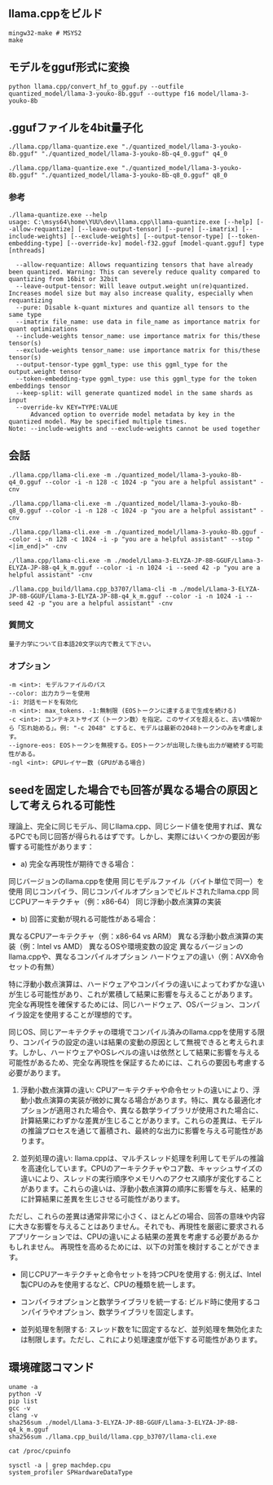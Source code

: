 
## llama.cppをビルド
```
mingw32-make # MSYS2
make
```

## モデルをgguf形式に変換
```
python llama.cpp/convert_hf_to_gguf.py --outfile quantized_model/llama-3-youko-8b.gguf --outtype f16 model/llama-3-youko-8b
```

## .ggufファイルを4bit量子化
```
./llama.cpp/llama-quantize.exe "./quantized_model/llama-3-youko-8b.gguf" "./quantized_model/llama-3-youko-8b-q4_0.gguf" q4_0

./llama.cpp/llama-quantize.exe "./quantized_model/llama-3-youko-8b.gguf" "./quantized_model/llama-3-youko-8b-q8_0.gguf" q8_0
```

### 参考
```
./llama-quantize.exe --help
usage: C:\msys64\home\YUU\dev\llama.cpp\llama-quantize.exe [--help] [--allow-requantize] [--leave-output-tensor] [--pure] [--imatrix] [--include-weights] [--exclude-weights] [--output-tensor-type] [--token-embedding-type] [--override-kv] model-f32.gguf [model-quant.gguf] type [nthreads]

  --allow-requantize: Allows requantizing tensors that have already been quantized. Warning: This can severely reduce quality compared to quantizing from 16bit or 32bit
  --leave-output-tensor: Will leave output.weight un(re)quantized. Increases model size but may also increase quality, especially when requantizing
  --pure: Disable k-quant mixtures and quantize all tensors to the same type
  --imatrix file_name: use data in file_name as importance matrix for quant optimizations
  --include-weights tensor_name: use importance matrix for this/these tensor(s)
  --exclude-weights tensor_name: use importance matrix for this/these tensor(s)
  --output-tensor-type ggml_type: use this ggml_type for the output.weight tensor
  --token-embedding-type ggml_type: use this ggml_type for the token embeddings tensor
  --keep-split: will generate quantized model in the same shards as input
  --override-kv KEY=TYPE:VALUE
      Advanced option to override model metadata by key in the quantized model. May be specified multiple times.
Note: --include-weights and --exclude-weights cannot be used together
```

## 会話
```
./llama.cpp/llama-cli.exe -m ./quantized_model/llama-3-youko-8b-q4_0.gguf --color -i -n 128 -c 1024 -p "you are a helpful assistant" -cnv

./llama.cpp/llama-cli.exe -m ./quantized_model/llama-3-youko-8b-q8_0.gguf --color -i -n 128 -c 1024 -p "you are a helpful assistant" -cnv

./llama.cpp/llama-cli.exe -m ./quantized_model/llama-3-youko-8b.gguf --color -i -n 128 -c 1024 -i -p "you are a helpful assistant" --stop "<|im_end|>" -cnv

./llama.cpp/llama-cli.exe -m ./model/Llama-3-ELYZA-JP-8B-GGUF/Llama-3-ELYZA-JP-8B-q4_k_m.gguf --color -i -n 1024 -i --seed 42 -p "you are a helpful assistant" -cnv

./llama.cpp_build/llama.cpp_b3707/llama-cli -m ./model/Llama-3-ELYZA-JP-8B-GGUF/Llama-3-ELYZA-JP-8B-q4_k_m.gguf --color -i -n 1024 -i --seed 42 -p "you are a helpful assistant" -cnv
```

### 質問文
```
量子力学について日本語20文字以内で教えて下さい。
```

### オプション
```
-m <int>: モデルファイルのパス
--color: 出力カラーを使用
-i: 対話モードを有効化
-n <int>: max_tokens. -1:無制限 (EOSトークンに達するまで生成を続ける)
-c <int>: コンテキストサイズ（トークン数）を指定。このサイズを超えると、古い情報から「忘れ始める」。例: "-c 2048" とすると、モデルは最新の2048トークンのみを考慮します。
--ignore-eos: EOSトークンを無視する。EOSトークンが出現した後も出力が継続する可能性がある。
-ngl <int>: GPUレイヤー数 (GPUがある場合)
```

## seedを固定した場合でも回答が異なる場合の原因として考えられる可能性

理論上、完全に同じモデル、同じllama.cpp、同じシード値を使用すれば、異なるPCでも同じ回答が得られるはずです。しかし、実際にはいくつかの要因が影響する可能性があります：
* a) 完全な再現性が期待できる場合：

同じバージョンのllama.cppを使用
同じモデルファイル（バイト単位で同一）を使用
同じコンパイラ、同じコンパイルオプションでビルドされたllama.cpp
同じCPUアーキテクチャ（例：x86-64）
同じ浮動小数点演算の実装

* b) 回答に変動が現れる可能性がある場合：

異なるCPUアーキテクチャ（例：x86-64 vs ARM）
異なる浮動小数点演算の実装（例：Intel vs AMD）
異なるOSや環境変数の設定
異なるバージョンのllama.cppや、異なるコンパイルオプション
ハードウェアの違い（例：AVX命令セットの有無）

特に浮動小数点演算は、ハードウェアやコンパイラの違いによってわずかな違いが生じる可能性があり、これが累積して結果に影響を与えることがあります。
完全な再現性を確保するためには、同じハードウェア、OSバージョン、コンパイラ設定を使用することが理想的です。

同じOS、同じアーキテクチャの環境でコンパイル済みのllama.cppを使用する限り、コンパイラの設定の違いは結果の変動の原因として無視できると考えられます。しかし、ハードウェアやOSレベルの違いは依然として結果に影響を与える可能性があるため、完全な再現性を保証するためには、これらの要因も考慮する必要があります。



1. 浮動小数点演算の違い: CPUアーキテクチャや命令セットの違いにより、浮動小数点演算の実装が微妙に異なる場合があります。特に、異なる最適化オプションが適用された場合や、異なる数学ライブラリが使用された場合に、計算結果にわずかな差異が生じることがあります。これらの差異は、モデルの推論プロセスを通じて蓄積され、最終的な出力に影響を与える可能性があります。

2. 並列処理の違い: llama.cppは、マルチスレッド処理を利用してモデルの推論を高速化しています。CPUのアーキテクチャやコア数、キャッシュサイズの違いにより、スレッドの実行順序やメモリへのアクセス順序が変化することがあります。これらの違いは、浮動小数点演算の順序に影響を与え、結果的に計算結果に差異を生じさせる可能性があります。

ただし、これらの差異は通常非常に小さく、ほとんどの場合、回答の意味や内容に大きな影響を与えることはありません。それでも、再現性を厳密に要求されるアプリケーションでは、CPUの違いによる結果の差異を考慮する必要があるかもしれません。
再現性を高めるためには、以下の対策を検討することができます。

- 同じCPUアーキテクチャと命令セットを持つCPUを使用する: 例えば、Intel製CPUのみを使用するなど、CPUの種類を統一します。

- コンパイラオプションと数学ライブラリを統一する: ビルド時に使用するコンパイラやオプション、数学ライブラリを固定します。

- 並列処理を制限する: スレッド数を1に固定するなど、並列処理を無効化または制限します。ただし、これにより処理速度が低下する可能性があります。

## 環境確認コマンド
```
uname -a
python -V
pip list
gcc -v
clang -v
sha256sum ./model/Llama-3-ELYZA-JP-8B-GGUF/Llama-3-ELYZA-JP-8B-q4_k_m.gguf
sha256sum ./llama.cpp_build/llama.cpp_b3707/llama-cli.exe

cat /proc/cpuinfo

sysctl -a | grep machdep.cpu
system_profiler SPHardwareDataType
```